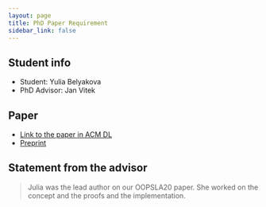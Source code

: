 ```yaml
---
layout: page
title: PhD Paper Requirement
sidebar_link: false
---
```


## Student info 

* Student: Yulia Belyakova
* PhD Advisor: Jan Vitek

## Paper

* [Link to the paper in ACM DL](https://dl.acm.org/doi/10.1145/3428275)
* [Preprint](files/papers/oopsla2020_juliette-world-age.pdf)

## Statement from the advisor

> Julia was the lead author on our OOPSLA20 paper.
> She worked on the concept and the proofs and the implementation. 
